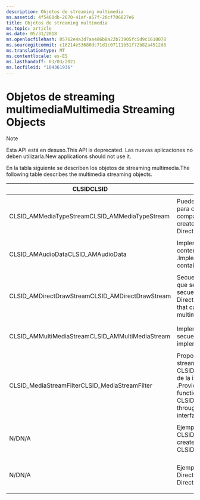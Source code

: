```yaml
---
description: Objetos de streaming multimedia
ms.assetid: 4f5460db-2670-41af-a57f-20cf706827e6
title: Objetos de streaming multimedia
ms.topic: article
ms.date: 05/31/2018
ms.openlocfilehash: 05762e4a3d7aa486b8a22b73905fc5d9c1610078
ms.sourcegitcommit: c16214e53680dc71d1c07111b51f72b82a4512d8
ms.translationtype: MT
ms.contentlocale: es-ES
ms.lasthandoff: 03/03/2021
ms.locfileid: "104361936"
---
```

# <a name="multimedia-streaming-objects"></a><span data-ttu-id="b80a9-103">Objetos de streaming multimedia</span><span class="sxs-lookup"><span data-stu-id="b80a9-103">Multimedia Streaming Objects</span></span>

> [!Note]  
> <span data-ttu-id="b80a9-104">Esta API está en desuso.</span><span class="sxs-lookup"><span data-stu-id="b80a9-104">This API is deprecated.</span></span> <span data-ttu-id="b80a9-105">Las nuevas aplicaciones no deben utilizarla.</span><span class="sxs-lookup"><span data-stu-id="b80a9-105">New applications should not use it.</span></span>

 

<span data-ttu-id="b80a9-106">En la tabla siguiente se describen los objetos de streaming multimedia.</span><span class="sxs-lookup"><span data-stu-id="b80a9-106">The following table describes the multimedia streaming objects.</span></span>



<table>
<colgroup>
<col style="width: 33%" />
<col style="width: 33%" />
<col style="width: 33%" />
</colgroup>
<thead>
<tr class="header">
<th><span data-ttu-id="b80a9-107">CLSID</span><span class="sxs-lookup"><span data-stu-id="b80a9-107">CLSID</span></span></th>
<th><span data-ttu-id="b80a9-108">Descripción</span><span class="sxs-lookup"><span data-stu-id="b80a9-108">Description</span></span></th>
<th><span data-ttu-id="b80a9-109">Interfaces admitidas</span><span class="sxs-lookup"><span data-stu-id="b80a9-109">Interfaces supported</span></span></th>
</tr>
</thead>
<tbody>
<tr class="odd">
<td><span data-ttu-id="b80a9-110">CLSID_AMMediaTypeStream</span><span class="sxs-lookup"><span data-stu-id="b80a9-110">CLSID_AMMediaTypeStream</span></span></td>
<td><span data-ttu-id="b80a9-111">Puede crear ejemplos de medios para cualquier tipo de datos compatible con DirectShow.</span><span class="sxs-lookup"><span data-stu-id="b80a9-111">Can create media samples for any DirectShow-supported data type</span></span></td>
<td><ul>
<li><span data-ttu-id="b80a9-112"><a href="/previous-versions/windows/desktop/api/amstream/nn-amstream-iammediastream"><strong>IAMMediaStream</strong></a></span><span class="sxs-lookup"><span data-stu-id="b80a9-112"><a href="/previous-versions/windows/desktop/api/amstream/nn-amstream-iammediastream"><strong>IAMMediaStream</strong></a></span></span></li>
<li><span data-ttu-id="b80a9-113"><a href="/previous-versions/windows/desktop/api/mmstream/nn-mmstream-imediastream"><strong>IMediaStream</strong></a></span><span class="sxs-lookup"><span data-stu-id="b80a9-113"><a href="/previous-versions/windows/desktop/api/mmstream/nn-mmstream-imediastream"><strong>IMediaStream</strong></a></span></span></li>
<li><span data-ttu-id="b80a9-114"><a href="/windows/desktop/api/Strmif/nn-strmif-ipin"><strong>IPin</strong></a></span><span class="sxs-lookup"><span data-stu-id="b80a9-114"><a href="/windows/desktop/api/Strmif/nn-strmif-ipin"><strong>IPin</strong></a></span></span></li>
<li><span data-ttu-id="b80a9-115"><a href="/windows/desktop/api/Strmif/nn-strmif-imeminputpin"><strong>IMemInputPin</strong></a></span><span class="sxs-lookup"><span data-stu-id="b80a9-115"><a href="/windows/desktop/api/Strmif/nn-strmif-imeminputpin"><strong>IMemInputPin</strong></a></span></span></li>
</ul></td>
</tr>
<tr class="even">
<td><span data-ttu-id="b80a9-116">CLSID_AMAudioData</span><span class="sxs-lookup"><span data-stu-id="b80a9-116">CLSID_AMAudioData</span></span></td>
<td><span data-ttu-id="b80a9-117">Implementación del objeto contenedor de audio <a href="/previous-versions/windows/desktop/api/austream/nn-austream-iaudiodata"><strong>IAudioData</strong></a> .</span><span class="sxs-lookup"><span data-stu-id="b80a9-117">Implementation of <a href="/previous-versions/windows/desktop/api/austream/nn-austream-iaudiodata"><strong>IAudioData</strong></a> audio container object.</span></span></td>
<td><ul>
<li><span data-ttu-id="b80a9-118"><a href="/previous-versions/windows/desktop/api/austream/nn-austream-iaudiodata"><strong>IAudioData</strong></a></span><span class="sxs-lookup"><span data-stu-id="b80a9-118"><a href="/previous-versions/windows/desktop/api/austream/nn-austream-iaudiodata"><strong>IAudioData</strong></a></span></span></li>
</ul></td>
</tr>
<tr class="odd">
<td><span data-ttu-id="b80a9-119">CLSID_AMDirectDrawStream</span><span class="sxs-lookup"><span data-stu-id="b80a9-119">CLSID_AMDirectDrawStream</span></span></td>
<td><span data-ttu-id="b80a9-120">Secuencia multimedia de DirectDraw que se puede Agregar a una secuencia de multimedia de DirectShow.</span><span class="sxs-lookup"><span data-stu-id="b80a9-120">DirectDraw media stream that can be added to a DirectShow multimedia stream.</span></span></td>
<td><ul>
<li><span data-ttu-id="b80a9-121"><a href="/previous-versions/windows/desktop/api/amstream/nn-amstream-iammediastream"><strong>IAMMediaStream</strong></a></span><span class="sxs-lookup"><span data-stu-id="b80a9-121"><a href="/previous-versions/windows/desktop/api/amstream/nn-amstream-iammediastream"><strong>IAMMediaStream</strong></a></span></span></li>
<li><span data-ttu-id="b80a9-122"><a href="/previous-versions/windows/desktop/api/mmstream/nn-mmstream-imediastream"><strong>IMediaStream</strong></a></span><span class="sxs-lookup"><span data-stu-id="b80a9-122"><a href="/previous-versions/windows/desktop/api/mmstream/nn-mmstream-imediastream"><strong>IMediaStream</strong></a></span></span></li>
<li><span data-ttu-id="b80a9-123"><a href="/previous-versions/windows/desktop/api/ddstream/nn-ddstream-idirectdrawmediastream"><strong>IDirectDrawMediaStream</strong></a></span><span class="sxs-lookup"><span data-stu-id="b80a9-123"><a href="/previous-versions/windows/desktop/api/ddstream/nn-ddstream-idirectdrawmediastream"><strong>IDirectDrawMediaStream</strong></a></span></span></li>
<li><span data-ttu-id="b80a9-124"><a href="/windows/desktop/api/Strmif/nn-strmif-ipin"><strong>IPin</strong></a></span><span class="sxs-lookup"><span data-stu-id="b80a9-124"><a href="/windows/desktop/api/Strmif/nn-strmif-ipin"><strong>IPin</strong></a></span></span></li>
<li><span data-ttu-id="b80a9-125"><a href="/windows/desktop/api/Strmif/nn-strmif-imeminputpin"><strong>IMemInputPin</strong></a></span><span class="sxs-lookup"><span data-stu-id="b80a9-125"><a href="/windows/desktop/api/Strmif/nn-strmif-imeminputpin"><strong>IMemInputPin</strong></a></span></span></li>
</ul></td>
</tr>
<tr class="even">
<td><span data-ttu-id="b80a9-126">CLSID_AMMultiMediaStream</span><span class="sxs-lookup"><span data-stu-id="b80a9-126">CLSID_AMMultiMediaStream</span></span></td>
<td><span data-ttu-id="b80a9-127">Implementación de DirectShow de la secuencia de multimedia.</span><span class="sxs-lookup"><span data-stu-id="b80a9-127">DirectShow implementation of multimedia stream.</span></span></td>
<td><ul>
<li><span data-ttu-id="b80a9-128"><a href="/previous-versions/windows/desktop/api/amstream/nn-amstream-iammultimediastream"><strong>IAMMultiMediaStream</strong></a></span><span class="sxs-lookup"><span data-stu-id="b80a9-128"><a href="/previous-versions/windows/desktop/api/amstream/nn-amstream-iammultimediastream"><strong>IAMMultiMediaStream</strong></a></span></span></li>
<li><span data-ttu-id="b80a9-129"><a href="/previous-versions/windows/desktop/api/mmstream/nn-mmstream-imultimediastream"><strong>IMultiMediaStream</strong></a></span><span class="sxs-lookup"><span data-stu-id="b80a9-129"><a href="/previous-versions/windows/desktop/api/mmstream/nn-mmstream-imultimediastream"><strong>IMultiMediaStream</strong></a></span></span></li>
</ul></td>
</tr>
<tr class="odd">
<td><span data-ttu-id="b80a9-130">CLSID_MediaStreamFilter</span><span class="sxs-lookup"><span data-stu-id="b80a9-130">CLSID_MediaStreamFilter</span></span></td>
<td><span data-ttu-id="b80a9-131">Proporciona la funcionalidad de streaming multimedia para el objeto CLSID_AMMultiMediaStream a través de la interfaz <a href="/previous-versions/windows/desktop/api/amstream/nn-amstream-iammultimediastream"><strong>IAMMultiMediaStream</strong></a> .</span><span class="sxs-lookup"><span data-stu-id="b80a9-131">Provides multimedia streaming functionality for the CLSID_AMMultiMediaStream object through the <a href="/previous-versions/windows/desktop/api/amstream/nn-amstream-iammultimediastream"><strong>IAMMultiMediaStream</strong></a> interface.</span></span></td>
<td><ul>
<li><span data-ttu-id="b80a9-132"><a href="/windows/desktop/api/Strmif/nn-strmif-ibasefilter"><strong>IBaseFilter</strong></a></span><span class="sxs-lookup"><span data-stu-id="b80a9-132"><a href="/windows/desktop/api/Strmif/nn-strmif-ibasefilter"><strong>IBaseFilter</strong></a></span></span></li>
</ul></td>
</tr>
<tr class="even">
<td><span data-ttu-id="b80a9-133">N/D</span><span class="sxs-lookup"><span data-stu-id="b80a9-133">N/A</span></span></td>
<td><span data-ttu-id="b80a9-134">Ejemplos creados por el objeto CLSID_AMMediaTypeStream.</span><span class="sxs-lookup"><span data-stu-id="b80a9-134">Samples created by the CLSID_AMMediaTypeStream object.</span></span></td>
<td><ul>
<li><span data-ttu-id="b80a9-135"><a href="/previous-versions/windows/desktop/api/mmstream/nn-mmstream-istreamsample"><strong>IStreamSample</strong></a></span><span class="sxs-lookup"><span data-stu-id="b80a9-135"><a href="/previous-versions/windows/desktop/api/mmstream/nn-mmstream-istreamsample"><strong>IStreamSample</strong></a></span></span></li>
<li><span data-ttu-id="b80a9-136"><a href="/windows/desktop/api/Strmif/nn-strmif-imediasample"><strong>IMediaSample</strong></a></span><span class="sxs-lookup"><span data-stu-id="b80a9-136"><a href="/windows/desktop/api/Strmif/nn-strmif-imediasample"><strong>IMediaSample</strong></a></span></span></li>
<li><span data-ttu-id="b80a9-137"><a href="/windows/desktop/api/Strmif/nn-strmif-imediasample2"><strong>IMediaSample2</strong></a></span><span class="sxs-lookup"><span data-stu-id="b80a9-137"><a href="/windows/desktop/api/Strmif/nn-strmif-imediasample2"><strong>IMediaSample2</strong></a></span></span></li>
</ul></td>
</tr>
<tr class="odd">
<td><span data-ttu-id="b80a9-138">N/D</span><span class="sxs-lookup"><span data-stu-id="b80a9-138">N/A</span></span></td>
<td><span data-ttu-id="b80a9-139">Ejemplos creados por el flujo de DirectDraw.</span><span class="sxs-lookup"><span data-stu-id="b80a9-139">Samples created by the DirectDraw stream.</span></span></td>
<td><ul>
<li><span data-ttu-id="b80a9-140"><a href="/previous-versions/windows/desktop/api/mmstream/nn-mmstream-istreamsample"><strong>IStreamSample</strong></a></span><span class="sxs-lookup"><span data-stu-id="b80a9-140"><a href="/previous-versions/windows/desktop/api/mmstream/nn-mmstream-istreamsample"><strong>IStreamSample</strong></a></span></span></li>
<li><span data-ttu-id="b80a9-141"><a href="/previous-versions/windows/desktop/api/ddstream/nn-ddstream-idirectdrawstreamsample"><strong>IDirectDrawStreamSample</strong></a></span><span class="sxs-lookup"><span data-stu-id="b80a9-141"><a href="/previous-versions/windows/desktop/api/ddstream/nn-ddstream-idirectdrawstreamsample"><strong>IDirectDrawStreamSample</strong></a></span></span></li>
<li><span data-ttu-id="b80a9-142"><a href="/windows/desktop/api/Strmif/nn-strmif-imediasample"><strong>IMediaSample</strong></a></span><span class="sxs-lookup"><span data-stu-id="b80a9-142"><a href="/windows/desktop/api/Strmif/nn-strmif-imediasample"><strong>IMediaSample</strong></a></span></span></li>
</ul></td>
</tr>
</tbody>
</table>



 

 

 



